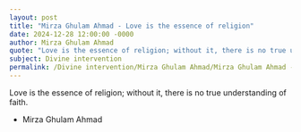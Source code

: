```yaml
---
layout: post
title: "Mirza Ghulam Ahmad - Love is the essence of religion"
date: 2024-12-28 12:00:00 -0000
author: Mirza Ghulam Ahmad
quote: "Love is the essence of religion; without it, there is no true understanding of faith."
subject: Divine intervention
permalink: /Divine intervention/Mirza Ghulam Ahmad/Mirza Ghulam Ahmad - Love is the essence of religion
---
```


Love is the essence of religion; without it, there is no true understanding of faith.

- Mirza Ghulam Ahmad
